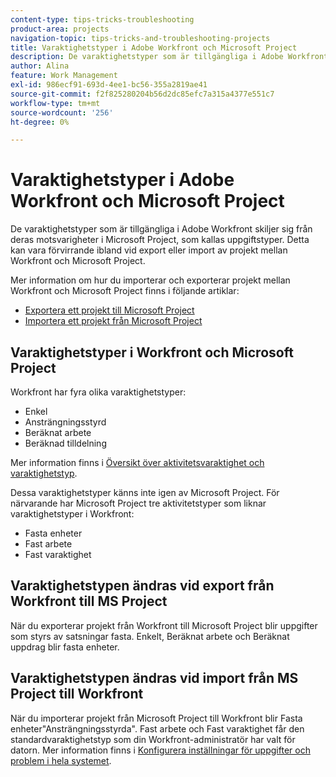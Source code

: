 ```yaml
---
content-type: tips-tricks-troubleshooting
product-area: projects
navigation-topic: tips-tricks-and-troubleshooting-projects
title: Varaktighetstyper i Adobe Workfront och Microsoft Project
description: De varaktighetstyper som är tillgängliga i Adobe Workfront skiljer sig från deras motsvarigheter i Microsoft Project, som kallas uppgiftstyper. Detta kan vara förvirrande ibland vid export eller import av projekt mellan Workfront och Microsoft Project.
author: Alina
feature: Work Management
exl-id: 986ecf91-693d-4ee1-bc56-355a2819ae41
source-git-commit: f2f825280204b56d2dc85efc7a315a4377e551c7
workflow-type: tm+mt
source-wordcount: '256'
ht-degree: 0%

---
```


# Varaktighetstyper i Adobe Workfront och Microsoft Project

De varaktighetstyper som är tillgängliga i Adobe Workfront skiljer sig från deras motsvarigheter i Microsoft Project, som kallas uppgiftstyper. Detta kan vara förvirrande ibland vid export eller import av projekt mellan Workfront och Microsoft Project.

Mer information om hur du importerar och exporterar projekt mellan Workfront och Microsoft Project finns i följande artiklar:

* [Exportera ett projekt till Microsoft Project](../../../manage-work/projects/manage-projects/export-project-to-ms-project.md)
* [Importera ett projekt från Microsoft Project](../../../manage-work/projects/create-projects/import-project-from-ms-project.md)

## Varaktighetstyper i Workfront och Microsoft Project

Workfront har fyra olika varaktighetstyper:

* Enkel
* Ansträngningsstyrd
* Beräknat arbete
* Beräknad tilldelning

Mer information finns i [Översikt över aktivitetsvaraktighet och varaktighetstyp](../../../manage-work/tasks/taskdurtn/task-duration-and-duration-type.md).

Dessa varaktighetstyper känns inte igen av Microsoft Project. För närvarande har Microsoft Project tre aktivitetstyper som liknar varaktighetstyper i Workfront:

* Fasta enheter
* Fast arbete
* Fast varaktighet

## Varaktighetstypen ändras vid export från Workfront till MS Project

När du exporterar projekt från Workfront till Microsoft Project blir uppgifter som styrs av satsningar fasta. Enkelt, Beräknat arbete och Beräknat uppdrag blir fasta enheter.

## Varaktighetstypen ändras vid import från MS Project till Workfront

När du importerar projekt från Microsoft Project till Workfront blir Fasta enheter&quot;Ansträngningsstyrda&quot;. Fast arbete och Fast varaktighet får den standardvaraktighetstyp som din Workfront-administratör har valt för datorn. Mer information finns i [Konfigurera inställningar för uppgifter och problem i hela systemet](../../../administration-and-setup/set-up-workfront/configure-system-defaults/set-task-issue-preferences.md).

<!--
<note type="warning">
When a task has Calculated Work as the Duration Type and the default Duration Type in Setup is set as Calculated Assignment, then MS Project assignment allocations will be lost during the import.
<MadCap:conditionalText data-mc-conditions="QuicksilverOrClassic.Draft mode">
(drafting this because it is misleading)
</MadCap:conditionalText>
</note>
-->
